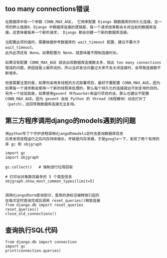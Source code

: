 ## too many connections错误

    在数据库中有一个参数 CONN_MAX_AGE， 它用来配置 Django 跟数据库的持久化连接。这一项的默认值是0，Django 中数据库连接的逻辑是，每一个请求结束都会关闭当前的数据库连接。这意味着每来一个新的请求， Django 都会创建一个新的数据库连接。
    
    当配置此项的值时，需要根据参考数据库的 wait_timeout 配置，建议不要大于 wait_timeout。
    此外此项还有 None。如果配置为 None，就意味着不限制连接时长。

    如果没有配置 CONN_MAX_AGE 就会出现数据库连接数太多，抛出 too many connections 错误的问题，原因就是上面所说的，所以当并发访问量过大来不及关闭连接时，会导致连接数不断增多。
    
    但是需要注意的是，如果你采用多线程的方式部署项目，最好不要配置 CONN_MAX_AGE。因为如果每一个请求都会使用一个新的线程来处理的，那么每个持久化的连接就达不到复用的目的。另外一个经验就是，如果使用gevent 作为worker来运行项目的话，那么也建议不配置 CONN_MAX_AGE。因为 gevent 会给 Python 的 thread（线程模块）动态打补丁（patch），这回导致数据库连接无法复用。


## 第三方程序调用django的models遇到的问题

    用python写了个守护进程调用django的models定时去查询数据库信息
    后来发现进程运行之后内存持续增长，怀疑是内存泄漏，于是google一下，发现了两个有用的库 gc 和 objgraph

    import gc
    import objgraph
    
    gc.collect()   # 强制进行垃圾回收

    # 打印出对象数目最多的 5 个类型信息
    objgraph.show_most_common_types(limit=5)


    调用django的orm查询部分，查库的游标没被释放引起的
    在每次定时查询完成后调用 reset_queries()释放连接
    from django.db import reset_queries
    reset_queries()
    close_old_connections()

## 查询执行SQL代码

    from django.db import connection 
    import gc
    print(connection.queries)
